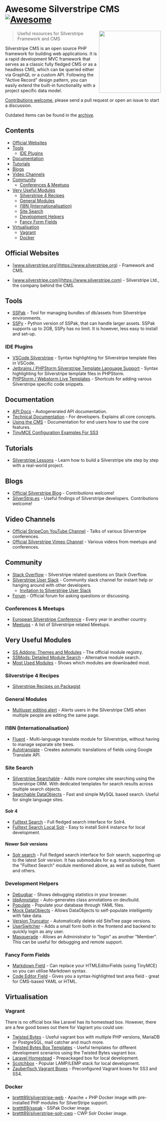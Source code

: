 # Awesome Silverstripe CMS [![Awesome](https://awesome.re/badge.svg)](https://awesome.re)
<!--lint disable double-link-->
[<img src="images/logo-silverstripe-cms.png" align="right" width="200">](https://www.silverstripe.org/)
<!--lint enable double-link-->
> Useful resources for Silverstripe Framework and CMS

Silverstripe CMS is an open source PHP framework for building web applications. It is a rapid development MVC framework that serves as a classic fully fledged CMS or as a headless CMS, which can be queried either via GraphQL or a custom API.
Following the "Active Record" design pattern, you can easily extend the built-in functionality with a project specific data model.

[Contributions welcome](CONTRIBUTING.md), please send a pull request or open an issue to start a discussion.

Outdated items can be found in the [archive](ARCHIVE.md).

## Contents
<!-- PLEASE USE `doctoc --maxlevel 3 README.md` TO KEEP THE TOC TO AN APPROPRIATE SIZE -->
<!-- START doctoc generated TOC please keep comment here to allow auto update -->
<!-- DON'T EDIT THIS SECTION, INSTEAD RE-RUN doctoc TO UPDATE -->


- [Official Websites](#official-websites)
- [Tools](#tools)
  - [IDE Plugins](#ide-plugins)
- [Documentation](#documentation)
- [Tutorials](#tutorials)
- [Blogs](#blogs)
- [Video Channels](#video-channels)
- [Community](#community)
  - [Conferences & Meetups](#conferences--meetups)
- [Very Useful Modules](#very-useful-modules)
  - [Silverstripe 4 Recipes](#silverstripe-4-recipes)
  - [General Modules](#general-modules)
  - [I18N (Internationalisation)](#i18n-internationalisation)
  - [Site Search](#site-search)
  - [Development Helpers](#development-helpers)
  - [Fancy Form Fields](#fancy-form-fields)
- [Virtualisation](#virtualisation)
  - [Vagrant](#vagrant)
  - [Docker](#docker)

<!-- END doctoc generated TOC please keep comment here to allow auto update -->


## Official Websites
<!--lint disable double-link-->
- [www.silverstripe.org](https://www.silverstripe.org) - Framework and CMS.
<!--lint enable double-link-->
- [www.silverstripe.com](https://www.silverstripe.com) - Silverstripe Ltd., the company behind the CMS.

## Tools
- [SSPak](https://github.com/silverstripe/sspak) - Tool for managing bundles of db/assets from Silverstripe environments.
- [SSPy](https://github.com/Firesphere/silverstripe-sspy) - Python version of SSPak, that can handle larger assets. SSPak supports up to 2GB, SSPy has no limit. It is however, less easy to install and set-up.

### IDE Plugins
- [VSCode Silverstripe](https://marketplace.visualstudio.com/items?itemName=adrian.silverstripe) - Syntax highlighting for Silverstripe template files in VSCode.
- [Jetbrains / PHPStorm Silverstripe Template Language Support](https://plugins.jetbrains.com/plugin/7201-silverstripe-template-language-support) - Syntax highlighting for Silverstripe template files in PHPStorm.
- [PHPStorm / Webstorm Live Templates](https://github.com/northcreation-agency/silverstripe-php-web-storm-live-templates) - Shortcuts for adding varous Silverstripe specific code snippets.

## Documentation
- [API Docs](http://api.silverstripe.org/) - Autogenerated API documentation.
- [Technical Documentation](http://doc.silverstripe.org/framework/en/) - For developers. Explains all core concepts.
- [Using the CMS](http://userhelp.silverstripe.org/) - Documentation for end users how to use the core features.
- [TinyMCE Configuration Examples For SS3](https://github.com/jonom/silverstripe-tinytidy)

## Tutorials
- [Silverstripe Lessons](https://www.silverstripe.org/learn/lessons/) - Learn how to build a Silverstripe site step by step with a real-world project.

## Blogs
- [Official Silverstripe Blog](https://www.silverstripe.org/blog/) - Contributions welcome!
- [SilverStrip.es](http://www.silverstrip.es) - Useful findings of Silverstripe developers. Contributions welcome!

## Video Channels
- [Official StripeCon YouTube Channel](https://www.youtube.com/channel/UC38vU3H_UrdGFnc3vTJiORA) - Talks of various Silverstripe conferences.
- [Official Silverstripe Vimeo Channel](https://vimeo.com/silverstripe) - Various videos from meetups and conferences.

## Community
- [Stack Overflow](https://stackoverflow.com/questions/tagged/silverstripe) - Silverstripe related questions on Stack Overflow.
- [Silverstripe User Slack](https://silverstripe-users.slack.com/) - Community slack channel for instant help or hanging around with other developers.
  - [Invitation to Silverstripe User Slack](https://www.silverstripe.org/community/slack-signup)
- [Forum](https://forum.silverstripe.org/) - Official forum for asking questions or discussing.

### Conferences & Meetups
- [European Silverstripe Conference](https://www.stripecon.eu) - Every year in another country.
- [Meetups](https://www.meetup.com/topics/silverstripe/all/) - A list of Silverstripe related Meetups.

## Very Useful Modules
- [SS Addons: Themes and Modules](https://addons.silverstripe.org) - The official module registry.
- [SSMods: Detailed Module Search](http://ssmods.com) - Alternative module search.
- [Most Used Modules](https://addons.silverstripe.org/add-ons?sort=relative) - Shows which modules are downloaded most.

### Silverstripe 4 Recipes
- [Silverstripe Recipes on Packagist](https://packagist.org/packages/silverstripe/recipe-plugin/dependents)

### General Modules
- [Multiuser editing alert](https://github.com/silverstripe/silverstripe-multiuser-editing-alert) -  Alerts users in the Silverstripe CMS when multiple people are editing the same page.

### I18N (Internationalisation)
- [Fluent](https://github.com/tractorcow-farm/silverstripe-fluent) - Multi-language translate module for Silverstripe, without having to manage separate site trees.
- [Autotranslate](https://github.com/bratiask/silverstripe-autotranslate) -  Creates automatic translations of fields using Google Translate API.

### Site Search 
- [Silverstripe Searchable](https://github.com/i-lateral/silverstripe-searchable) - Adds more complex site searching using the Silverstripe ORM. With dedicated templates for search results across multiple search objects.
- [Searchable DataObjects](https://github.com/g4b0/silverstripe-searchable-dataobjects) - Fast and simple MySQL based search. Useful for single language sites.

#### Solr 4
- [Fulltext Search](https://github.com/silverstripe/silverstripe-fulltextsearch) - Full fledged search interface for Solr4.
- [Fulltext Search Local Solr](https://addons.silverstripe.org/add-ons/silverstripe/fulltextsearch-localsolr) - Easy to install Solr4 instance for local development.

#### Newer Solr versions
- [Solr search](https://github.com/firesphere/silverstripe-solr-search) - Full fledged search interface for Solr search, supporting up to the latest Solr version. It has submodules for e.g. transitioning from the "Fulltext Search" module mentioned above, as well as subsite, fluent and others.

### Development Helpers
- [Debugbar](https://github.com/lekoala/silverstripe-debugbar/) -  Shows debugging statistics in your browser.
- [IdeAnnotator](https://github.com/silverleague/silverstripe-ideannotator) -  Auto-generates class annotations on dev/build.
- [Populate](https://github.com/dnadesign/silverstripe-populate) -  Populate your database through YAML files.
- [Mock DataObjects](https://github.com/unclecheese/silverstripe-mock-dataobjects) -  Allows DataObjects to self-populate intelligently with fake data.
- [Version Truncator](https://github.com/axllent/silverstripe-version-truncator) - Automatically delete old SiteTree page versions.
- [UserSwitcher](https://github.com/sheadawson/silverstripe-userswitcher) - Adds a small form both in the frontend and backend to quickly login as any user.
- [Masquerade](https://github.com/dhensby/silverstripe-masquerade) -  Allows an Administrator to "login" as another "Member". This can be useful for debugging and remote support.

### Fancy Form Fields
- [Markdown Field](https://github.com/Silverstripers/markdownfield) -  Can replace your HTMLEditorFields (using TinyMCE) so you can utilise Markdown syntax.
- [Code Editor Field](https://github.com/nathancox/silverstripe-codeeditorfield) -  Gives you a syntax-highlighted text area field - great for CMS-based YAML or HTML.

## Virtualisation

### Vagrant

There is no official box like Laravel has its homestead box. However, there are a few good boxes out there for Vagrant you could use:
- [Twisted Bytes](https://www.twistedbytes.nl/en/blog/php-vagrant-box/) - Useful vagrant box with multiple PHP versions, MariaDB or PostgreSQL, mail catcher and much more.
- [Twisted Bytes Box Templates](https://derkbox.com) - Useful templates for different development scenarios using the Twisted Bytes vagrant box.
- [Laravel Homestead](https://github.com/laravel/homestead) - Prepackaged box for local development.
- [Scotchbox](https://box.scotch.io) - Popular LAMP/LEMP stack for local development.
- [Zauberfisch Vagrant Boxes](https://github.com/Zauberfisch/vagrant-boxes) -  Preconfigured Vagrant boxes for SS3 and SS4.

### Docker

- [brettt89/silverstripe-web](https://hub.docker.com/r/brettt89/silverstripe-web) -  Apache + PHP Docker image with pre-installed PHP modules for SilverStripe support.
- [brettt89/sspak](https://hub.docker.com/r/brettt89/sspak) -  SSPak Docker image.
- [brettt89/silverstripe-solr-cwp](https://hub.docker.com/r/brettt89/silverstripe-solr-cwp) -  CWP Solr Docker image.
